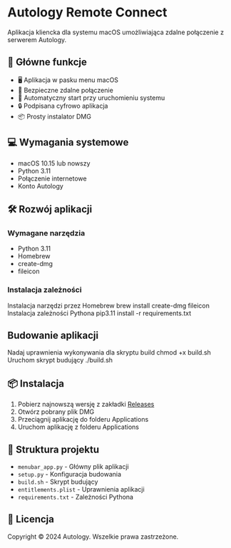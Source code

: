 # Autology Remote Connect

Aplikacja kliencka dla systemu macOS umożliwiająca zdalne połączenie z serwerem Autology.

## 🌟 Główne funkcje

- 🖥️ Aplikacja w pasku menu macOS
- 🔗 Bezpieczne zdalne połączenie
- 🚀 Automatyczny start przy uruchomieniu systemu
- 🔒 Podpisana cyfrowo aplikacja
- 📦 Prosty instalator DMG

## 💻 Wymagania systemowe

- macOS 10.15 lub nowszy
- Python 3.11
- Połączenie internetowe
- Konto Autology

## 🛠️ Rozwój aplikacji

### Wymagane narzędzia
- Python 3.11
- Homebrew
- create-dmg
- fileicon

### Instalacja zależności
Instalacja narzędzi przez Homebrew
brew install create-dmg fileicon
Instalacja zależności Pythona
pip3.11 install -r requirements.txt

## Budowanie aplikacji

Nadaj uprawnienia wykonywania dla skryptu build
chmod +x build.sh
Uruchom skrypt budujący
./build.sh

## 📦 Instalacja

1. Pobierz najnowszą wersję z zakładki [Releases](../../releases)
2. Otwórz pobrany plik DMG
3. Przeciągnij aplikację do folderu Applications
4. Uruchom aplikację z folderu Applications

## 🔧 Struktura projektu

- `menubar_app.py` - Główny plik aplikacji
- `setup.py` - Konfiguracja budowania
- `build.sh` - Skrypt budujący
- `entitlements.plist` - Uprawnienia aplikacji
- `requirements.txt` - Zależności Pythona

## 📝 Licencja

Copyright © 2024 Autology. Wszelkie prawa zastrzeżone.
